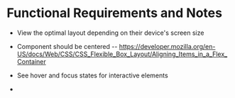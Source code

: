 # Functional Requirements and Notes

- View the optimal layout depending on their device's screen size
- Component should be centered -- https://developer.mozilla.org/en-US/docs/Web/CSS/CSS_Flexible_Box_Layout/Aligning_Items_in_a_Flex_Container

- See hover and focus states for interactive elements
-
